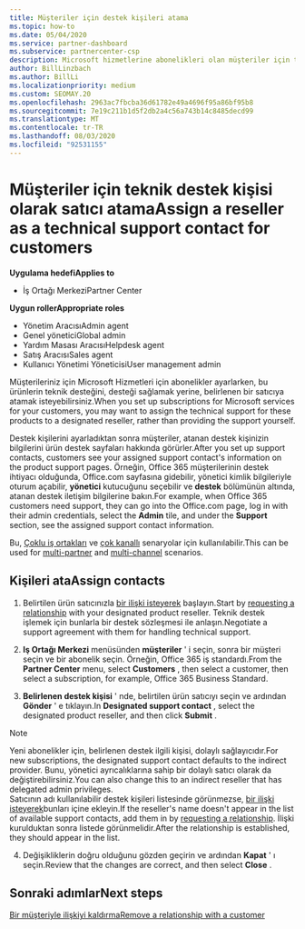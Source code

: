 ```yaml
---
title: Müşteriler için destek kişileri atama
ms.topic: how-to
ms.date: 05/04/2020
ms.service: partner-dashboard
ms.subservice: partnercenter-csp
description: Microsoft hizmetlerine abonelikleri olan müşteriler için teknik destek kişisi olarak bir bayi atamayı öğrenin.
author: BillLinzbach
ms.author: BillLi
ms.localizationpriority: medium
ms.custom: SEOMAY.20
ms.openlocfilehash: 2963ac7fbcba36d61782e49a4696f95a86bf95b8
ms.sourcegitcommit: 7e19c211b1d5f2db2a4c56a743b14c8485decd99
ms.translationtype: MT
ms.contentlocale: tr-TR
ms.lasthandoff: 08/03/2020
ms.locfileid: "92531155"
---
```

# <a name="assign-a-reseller-as-a-technical-support-contact-for-customers"></a><span data-ttu-id="79c1d-103">Müşteriler için teknik destek kişisi olarak satıcı atama</span><span class="sxs-lookup"><span data-stu-id="79c1d-103">Assign a reseller as a technical support contact for customers</span></span>

<span data-ttu-id="79c1d-104">**Uygulama hedefi**</span><span class="sxs-lookup"><span data-stu-id="79c1d-104">**Applies to**</span></span>

- <span data-ttu-id="79c1d-105">İş Ortağı Merkezi</span><span class="sxs-lookup"><span data-stu-id="79c1d-105">Partner Center</span></span>

<span data-ttu-id="79c1d-106">**Uygun roller**</span><span class="sxs-lookup"><span data-stu-id="79c1d-106">**Appropriate roles**</span></span>

- <span data-ttu-id="79c1d-107">Yönetim Aracısı</span><span class="sxs-lookup"><span data-stu-id="79c1d-107">Admin agent</span></span>
- <span data-ttu-id="79c1d-108">Genel yönetici</span><span class="sxs-lookup"><span data-stu-id="79c1d-108">Global admin</span></span>
- <span data-ttu-id="79c1d-109">Yardım Masası Aracısı</span><span class="sxs-lookup"><span data-stu-id="79c1d-109">Helpdesk agent</span></span>
- <span data-ttu-id="79c1d-110">Satış Aracısı</span><span class="sxs-lookup"><span data-stu-id="79c1d-110">Sales agent</span></span>
- <span data-ttu-id="79c1d-111">Kullanıcı Yönetimi Yöneticisi</span><span class="sxs-lookup"><span data-stu-id="79c1d-111">User management admin</span></span>

<span data-ttu-id="79c1d-112">Müşterileriniz için Microsoft Hizmetleri için abonelikler ayarlarken, bu ürünlerin teknik desteğini, desteği sağlamak yerine, belirlenen bir satıcıya atamak isteyebilirsiniz.</span><span class="sxs-lookup"><span data-stu-id="79c1d-112">When you set up subscriptions for Microsoft services for your customers, you may want to assign the technical support for these products to a designated reseller, rather than providing the support yourself.</span></span>

<span data-ttu-id="79c1d-113">Destek kişilerini ayarladıktan sonra müşteriler, atanan destek kişinizin bilgilerini ürün destek sayfaları hakkında görürler.</span><span class="sxs-lookup"><span data-stu-id="79c1d-113">After you set up support contacts, customers see your assigned support contact's information on the product support pages.</span></span> <span data-ttu-id="79c1d-114">Örneğin, Office 365 müşterilerinin destek ihtiyacı olduğunda, Office.com sayfasına gidebilir, yönetici kimlik bilgileriyle oturum açabilir, **yönetici** kutucuğunu seçebilir ve **destek** bölümünün altında, atanan destek iletişim bilgilerine bakın.</span><span class="sxs-lookup"><span data-stu-id="79c1d-114">For example, when Office 365 customers need support, they can go into the Office.com page, log in with their admin credentials, select the **Admin** tile, and under the **Support** section, see the assigned support contact information.</span></span>

<span data-ttu-id="79c1d-115">Bu, [Çoklu iş ortakları](multipartner.md) ve [çok kanallı](multichannel.md) senaryolar için kullanılabilir.</span><span class="sxs-lookup"><span data-stu-id="79c1d-115">This can be used for [multi-partner](multipartner.md) and [multi-channel](multichannel.md) scenarios.</span></span> 


## <a name="assign-contacts"></a><span data-ttu-id="79c1d-116">Kişileri ata</span><span class="sxs-lookup"><span data-stu-id="79c1d-116">Assign contacts</span></span>

1.  <span data-ttu-id="79c1d-117">Belirtilen ürün satıcınızla [bir ilişki isteyerek](request-a-relationship-with-a-customer.md) başlayın.</span><span class="sxs-lookup"><span data-stu-id="79c1d-117">Start by [requesting a relationship](request-a-relationship-with-a-customer.md) with your designated product reseller.</span></span> <span data-ttu-id="79c1d-118">Teknik destek işlemek için bunlarla bir destek sözleşmesi ile anlaşın.</span><span class="sxs-lookup"><span data-stu-id="79c1d-118">Negotiate a support agreement with them for handling technical support.</span></span>

2.  <span data-ttu-id="79c1d-119">**Iş Ortağı Merkezi** menüsünden **müşteriler** ' i seçin, sonra bir müşteri seçin ve bir abonelik seçin. Örneğin, Office 365 iş standardı.</span><span class="sxs-lookup"><span data-stu-id="79c1d-119">From the **Partner Center** menu, select **Customers** , then select a customer, then select a subscription, for example, Office 365 Business Standard.</span></span>

3.  <span data-ttu-id="79c1d-120">**Belirlenen destek kişisi** ' nde, belirtilen ürün satıcıyı seçin ve ardından **Gönder** ' e tıklayın.</span><span class="sxs-lookup"><span data-stu-id="79c1d-120">In  **Designated support contact** , select the designated product reseller, and then click **Submit** .</span></span> 

   >[!NOTE]  
 ><span data-ttu-id="79c1d-121">Yeni abonelikler için, belirlenen destek ilgili kişisi, dolaylı sağlayıcıdır.</span><span class="sxs-lookup"><span data-stu-id="79c1d-121">For new subscriptions, the designated support contact defaults to the indirect provider.</span></span> <span data-ttu-id="79c1d-122">Bunu, yönetici ayrıcalıklarına sahip bir dolaylı satıcı olarak da değiştirebilirsiniz.</span><span class="sxs-lookup"><span data-stu-id="79c1d-122">You can also change this to an indirect reseller that has delegated admin privileges.</span></span>    
><span data-ttu-id="79c1d-123">Satıcının adı kullanılabilir destek kişileri listesinde görünmezse, [bir ilişki isteyerek](request-a-relationship-with-a-customer.md)bunları içine ekleyin.</span><span class="sxs-lookup"><span data-stu-id="79c1d-123">If the reseller's name doesn't appear in the list of available support contacts, add them in by [requesting a relationship](request-a-relationship-with-a-customer.md).</span></span> <span data-ttu-id="79c1d-124">İlişki kurulduktan sonra listede görünmelidir.</span><span class="sxs-lookup"><span data-stu-id="79c1d-124">After the relationship is established, they should appear in the list.</span></span>  

4.  <span data-ttu-id="79c1d-125">Değişikliklerin doğru olduğunu gözden geçirin ve ardından **Kapat** ' ı seçin.</span><span class="sxs-lookup"><span data-stu-id="79c1d-125">Review that the changes are correct, and then select **Close** .</span></span>

## <a name="next-steps"></a><span data-ttu-id="79c1d-126">Sonraki adımlar</span><span class="sxs-lookup"><span data-stu-id="79c1d-126">Next steps</span></span>

[<span data-ttu-id="79c1d-127">Bir müşteriyle ilişkiyi kaldırma</span><span class="sxs-lookup"><span data-stu-id="79c1d-127">Remove a relationship with a customer</span></span>](remove-a-relationship.md)